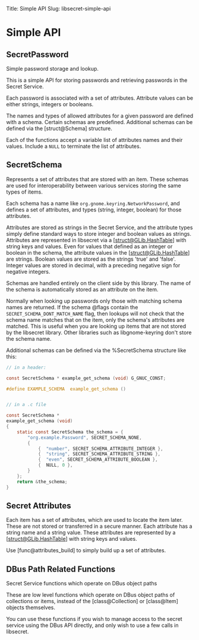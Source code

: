 Title: Simple API
Slug: libsecret-simple-api

# Simple API

## SecretPassword

Simple password storage and lookup.

This is a simple API for storing passwords and retrieving passwords in the
Secret Service.

Each password is associated with a set of attributes. Attribute values can be
either strings, integers or booleans.

The names and types of allowed attributes for a given password are defined with
a schema. Certain schemas are predefined. Additional schemas can be defined via
the [struct@Schema] structure.

Each of the functions accept a variable list of attributes names and their
values. Include a `NULL` to terminate the list of attributes.

## SecretSchema

Represents a set of attributes that are stored with an item. These schemas are
used for interoperability between various services storing the same types of
items.

Each schema has a name like `org.gnome.keyring.NetworkPassword`, and defines a
set of attributes, and types (string, integer, boolean) for those attributes.

Attributes are stored as strings in the Secret Service, and the attribute types
simply define standard ways to store integer and boolean values as strings.
Attributes are represented in libsecret via a [struct@GLib.HashTable] with
string keys and values. Even for values that defined as an integer or boolean in
the schema, the attribute values in the [struct@GLib.HashTable] are strings.
Boolean values are stored as the strings 'true' and 'false'. Integer values are
stored in decimal, with a preceding negative sign for negative integers.

Schemas are handled entirely on the client side by this library. The name of the
schema is automatically stored as an attribute on the item.

Normally when looking up passwords only those with matching schema names are
returned. If the schema @flags contain the `SECRET_SCHEMA_DONT_MATCH_NAME` flag,
then lookups will not check that the schema name matches that on the item, only
the schema's attributes are matched. This is useful when you are looking up
items that are not stored by the libsecret library. Other libraries such as
libgnome-keyring don't store the schema name.

Additional schemas can be defined via the %SecretSchema structure like this:

```c
// in a header:

const SecretSchema * example_get_schema (void) G_GNUC_CONST;

#define EXAMPLE_SCHEMA  example_get_schema ()


// in a .c file

const SecretSchema *
example_get_schema (void)
{
    static const SecretSchema the_schema = {
        "org.example.Password", SECRET_SCHEMA_NONE,
        {
            {  "number", SECRET_SCHEMA_ATTRIBUTE_INTEGER },
            {  "string", SECRET_SCHEMA_ATTRIBUTE_STRING },
            {  "even", SECRET_SCHEMA_ATTRIBUTE_BOOLEAN },
            {  NULL, 0 },
        }
    };
    return &the_schema;
}
```

## Secret Attributes

Each item has a set of attributes, which are used to locate the item later.
These are not stored or transferred in a secure manner. Each attribute has a
string name and a string value. These attributes are represented by a
[struct@GLib.HashTable] with string keys and values.

Use [func@attributes_build] to simply build up a set of attributes.

## DBus Path Related Functions

Secret Service functions which operate on DBus object paths

These are low level functions which operate on DBus object paths of collections
or items, instead of the [class@Collection] or [class@Item] objects themselves.

You can use these functions if you wish to manage access to the secret service
using the DBus API directly, and only wish to use a few calls in libsecret.
